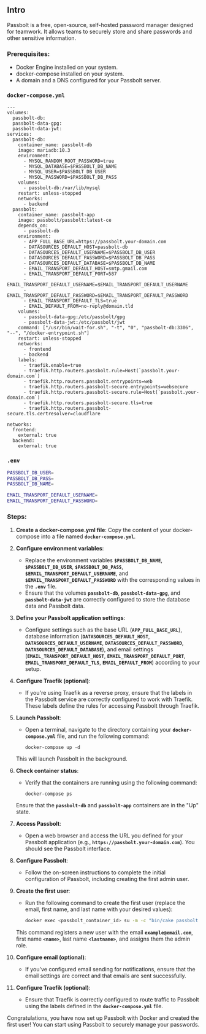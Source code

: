 ## **Intro**

Passbolt is a free, open-source, self-hosted password manager designed for teamwork. It allows teams to securely store and share passwords and other sensitive information.

### **Prerequisites:**

- Docker Engine installed on your system.
- docker-compose installed on your system.
- A domain and a DNS configured for your Passbolt server.

### **`docker-compose.yml`**

```
---
volumes:
  passbolt-db:
  passbolt-data-gpg:
  passbolt-data-jwt:
services:
  passbolt-db:
    container_name: passbolt-db
    image: mariadb:10.3
    environment:
      - MYSQL_RANDOM_ROOT_PASSWORD=true
      - MYSQL_DATABASE=$PASSBOLT_DB_NAME
      - MYSQL_USER=$PASSBOLT_DB_USER
      - MYSQL_PASSWORD=$PASSBOLT_DB_PASS
    volumes:
      - passbolt-db:/var/lib/mysql
    restart: unless-stopped
    networks:
      - backend
  passbolt:
    container_name: passbolt-app
    image: passbolt/passbolt:latest-ce
    depends_on:
      - passbolt-db
    environment:
      - APP_FULL_BASE_URL=https://passbolt.your-domain.com
      - DATASOURCES_DEFAULT_HOST=passbolt-db
      - DATASOURCES_DEFAULT_USERNAME=$PASSBOLT_DB_USER
      - DATASOURCES_DEFAULT_PASSWORD=$PASSBOLT_DB_PASS
      - DATASOURCES_DEFAULT_DATABASE=$PASSBOLT_DB_NAME
      - EMAIL_TRANSPORT_DEFAULT_HOST=smtp.gmail.com
      - EMAIL_TRANSPORT_DEFAULT_PORT=587
      - EMAIL_TRANSPORT_DEFAULT_USERNAME=$EMAIL_TRANSPORT_DEFAULT_USERNAME
      - EMAIL_TRANSPORT_DEFAULT_PASSWORD=$EMAIL_TRANSPORT_DEFAULT_PASSWORD
      - EMAIL_TRANSPORT_DEFAULT_TLS=true
      - EMAIL_DEFAULT_FROM=no-reply@domain.tld
    volumes:
      - passbolt-data-gpg:/etc/passbolt/gpg
      - passbolt-data-jwt:/etc/passbolt/jwt
    command: ["/usr/bin/wait-for.sh", "-t", "0", "passbolt-db:3306", "--", "/docker-entrypoint.sh"]
    restart: unless-stopped
    networks:
      - frontend
      - backend
    labels:
      - traefik.enable=true
      - traefik.http.routers.passbolt.rule=Host(`passbolt.your-domain.com`)
      - traefik.http.routers.passbolt.entrypoints=web
      - traefik.http.routers.passbolt-secure.entrypoints=websecure
      - traefik.http.routers.passbolt-secure.rule=Host(`passbolt.your-domain.com`)
      - traefik.http.routers.passbolt-secure.tls=true
      - traefik.http.routers.passbolt-secure.tls.certresolver=cloudflare

networks:
  frontend:
    external: true
  backend:
    external: true
```

### **`.env`**

```bash
PASSBOLT_DB_USER=
PASSBOLT_DB_PASS=
PASSBOLT_DB_NAME=

EMAIL_TRANSPORT_DEFAULT_USERNAME=
EMAIL_TRANSPORT_DEFAULT_PASSWORD=
```

### **Steps:**

1. **Create a docker-compose.yml file**: Copy the content of your docker-compose into a file named **`docker-compose.yml`**.
2. **Configure environment variables**:
    - Replace the environment variables **`$PASSBOLT_DB_NAME`**, **`$PASSBOLT_DB_USER`**, **`$PASSBOLT_DB_PASS`**, **`$EMAIL_TRANSPORT_DEFAULT_USERNAME`**, and **`$EMAIL_TRANSPORT_DEFAULT_PASSWORD`** with the corresponding values in the **`.env`** file.
    - Ensure that the volumes **`passbolt-db`**, **`passbolt-data-gpg`**, and **`passbolt-data-jwt`** are correctly configured to store the database data and Passbolt data.
3. **Define your Passbolt application settings**:
    - Configure settings such as the base URL (**`APP_FULL_BASE_URL`**), database information (**`DATASOURCES_DEFAULT_HOST`**, **`DATASOURCES_DEFAULT_USERNAME`**, **`DATASOURCES_DEFAULT_PASSWORD`**, **`DATASOURCES_DEFAULT_DATABASE`**), and email settings (**`EMAIL_TRANSPORT_DEFAULT_HOST`**, **`EMAIL_TRANSPORT_DEFAULT_PORT`**, **`EMAIL_TRANSPORT_DEFAULT_TLS`**, **`EMAIL_DEFAULT_FROM`**) according to your setup.
4. **Configure Traefik (optional)**:
    - If you're using Traefik as a reverse proxy, ensure that the labels in the Passbolt service are correctly configured to work with Traefik. These labels define the rules for accessing Passbolt through Traefik.
5. **Launch Passbolt**:
    - Open a terminal, navigate to the directory containing your **`docker-compose.yml`** file, and run the following command:
        
        ```
        docker-compose up -d
        ```
        
    
    This will launch Passbolt in the background.
    
6. **Check container status**:
    - Verify that the containers are running using the following command:
        
        ```
        docker-compose ps
        ```
        
    
    Ensure that the **`passbolt-db`** and **`passbolt-app`** containers are in the "Up" state.
    
7. **Access Passbolt**:
    - Open a web browser and access the URL you defined for your Passbolt application (e.g., **`https://passbolt.your-domain.com`**). You should see the Passbolt interface.
8. **Configure Passbolt**:
    - Follow the on-screen instructions to complete the initial configuration of Passbolt, including creating the first admin user.
9. **Create the first user**:
    - Run the following command to create the first user (replace the email, first name, and last name with your desired values):
        
        ```bash
        docker exec <passbolt_container_id> su -m -c "bin/cake passbolt register_user -u example@email.com -f <name> -l <lastname> -r admin" -s /bin/sh www-data
        ```
        
    
    This command registers a new user with the email **`example@email.com`**, first name **`<name>`**, last name **`<lastname>`**, and assigns them the admin role.
    
10. **Configure email (optional)**:
    - If you've configured email sending for notifications, ensure that the email settings are correct and that emails are sent successfully.
11. **Configure Traefik (optional)**:
    - Ensure that Traefik is correctly configured to route traffic to Passbolt using the labels defined in the **`docker-compose.yml`** file.

Congratulations, you have now set up Passbolt with Docker and created the first user! You can start using Passbolt to securely manage your passwords.